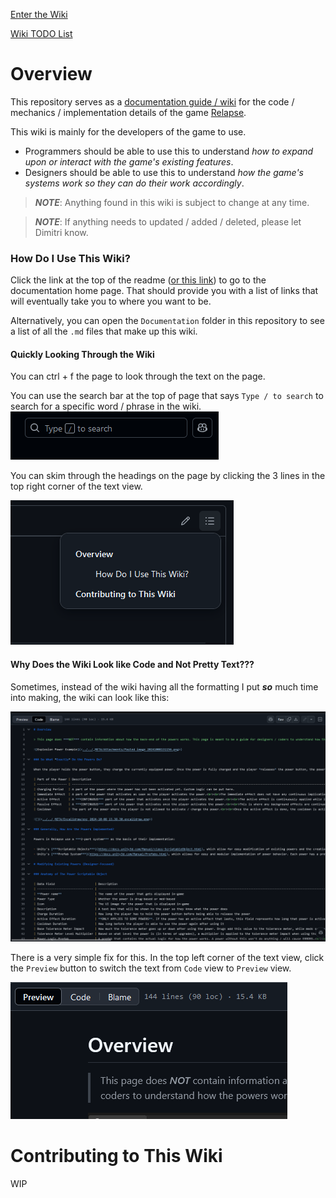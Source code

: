 [Enter the Wiki](<./Documentation/Documentation.md>)

[Wiki TODO List](<./TODO.md>)

# Overview

This repository serves as a [documentation guide / wiki](<./Documentation/Documentation.md>) for the code / mechanics / implementation details of the game [Relapse](https://github.com/aidenr2023/Relapse).

This wiki is mainly for the developers of the game to use.

- Programmers should be able to use this to understand *how to expand upon or interact with the game's existing features*.
- Designers should be able to use this to understand *how the game's systems work so they can do their work accordingly*.

> ***NOTE***: Anything found in this wiki is subject to change at any time.

> ***NOTE***: If anything needs to updated / added / deleted, please let Dimitri know.

### How Do I Use This Wiki?

Click the link at the top of the readme ([or this link](<./Documentation/Documentation.md>)) to go to the documentation home page. That should provide you with a list of links that will eventually take you to where you want to be.

Alternatively, you can open the `Documentation` folder in this repository to see a list of all the `.md` files that make up this wiki.

#### Quickly Looking Through the Wiki

You can ctrl + f the page to look through the text on the page.

You can use the search bar at the top of page that says `Type / to search` to search for a specific word / phrase in the wiki.
![](<./_META/Attachments/Pasted image 20241014141335.png>)

You can skim through the headings on the page by clicking the 3 lines in the top right corner of the text view.

![](<./_META/Attachments/Pasted image 20241014141254.png>)

#### Why Does the Wiki Look like Code and Not Pretty Text???

Sometimes, instead of the wiki having all the formatting I put ***so*** much time into making, the wiki can look like this:

![](<./_META/Attachments/Pasted image 20241014141515.png>)

There is a very simple fix for this. In the top left corner of the text view, click the `Preview` button to switch the text from `Code` view to `Preview` view.

![](<./_META/Attachments/Pasted image 20241014141611.png>)

# Contributing to This Wiki

WIP
